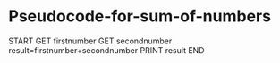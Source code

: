 # Pseudocode-for-sum-of-numbers
START
GET firstnumber
GET secondnumber
result=firstnumber+secondnumber
PRINT result
END

